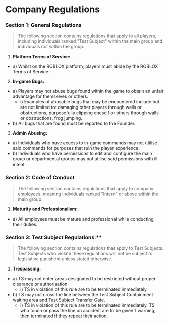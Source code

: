# Company Regulations

### Section 1: General Regulations
> The following section contains regulations that apply to all players, including individuals ranked "Test Subject" within the main group and individuals not within the group.

1) **Platform Terms of Service:**
* a) Whilst on the ROBLOX platform, players must abide by the ROBLOX Terms of Service.

2) **In-game Bugs:**
* a) Players may not abuse bugs found within the game to obtain an unfair advantage for themselves or others.
  * i) Examples of abusable bugs that may be encountered include but are not limited to: damaging other players through walls or obstructions, purposefully clipping oneself or others through walls or obstructions, frog jumping.
* b) All bugs that are found must be reported to the Founder.

3) **Admin Abusing:**
* a) Individuals who have access to in-game commands may not utilise said commands for purposes that ruin the player experience.
* b) Individuals who have permissions to edit and configure the main group or departmental groups may not utilise said permissions with ill intent.

### Section 2: Code of Conduct
> The following section contains regulations that apply to company employees, meaning individuals ranked "Intern" or above within the main group.

1) **Maturity and Professionalism:**
* a) All employees must be mature and professional while conducting their duties.

### Section 3: Test Subject Regulations:**
> The following section contains regulations that apply to Test Subjects.
> Test Subjects who violate these regulations will not be subject to legislative punishent unless stated otherwise.

1) **Trespassing:**
* a) TS may not enter areas designated to be restricted without proper clearance or authorisation.
  * i) TS in violation of this rule are to be terminated immediately.
* b) TS may not cross the line between the Test Subject Containment waiting area and Test Subject Transfer Gate.
  * i) TS in violation of this rule are to be terminated immediately. TS who touch or pass the line on accident are to be given 1 warning, then terminated if they repeat their action.
